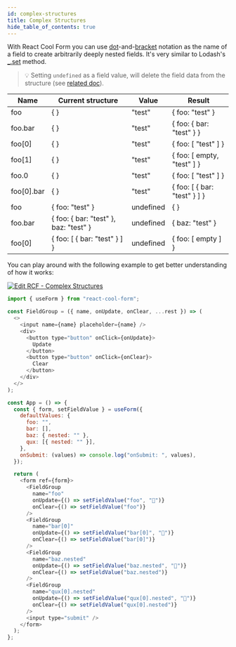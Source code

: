 ```yaml
---
id: complex-structures
title: Complex Structures
hide_table_of_contents: true
---
```


With React Cool Form you can use [dot](https://developer.mozilla.org/en-US/docs/Web/JavaScript/Reference/Operators/Property_accessors#Dot_notation)-and-[bracket](https://developer.mozilla.org/en-US/docs/Web/JavaScript/Reference/Operators/Property_accessors#Bracket_notation) notation as the name of a field to create arbitrarily deeply nested fields. It's very similar to Lodash's [\_.set](https://lodash.com/docs/4.17.15#set) method.

> 💡 Setting `undefined` as a field value, will delete the field data from the structure (see [related doc](../api-reference/use-form#setfieldvalue)).

| Name       | Current structure                     | Value     | Result                       |
| ---------- | ------------------------------------- | --------- | ---------------------------- |
| foo        | { }                                   | "test"    | { foo: "test" }              |
| foo.bar    | { }                                   | "test"    | { foo: { bar: "test" } }     |
| foo[0]     | { }                                   | "test"    | { foo: [ "test" ] }          |
| foo[1]     | { }                                   | "test"    | { foo: [ empty, "test" ] }   |
| foo.0      | { }                                   | "test"    | { foo: [ "test" ] }          |
| foo[0].bar | { }                                   | "test"    | { foo: [ { bar: "test" } ] } |
| foo        | { foo: "test" }                       | undefined | { }                          |
| foo.bar    | { foo: { bar: "test" }, baz: "test" } | undefined | { baz: "test" }              |
| foo[0]     | { foo: [ { bar: "test" } ] }          | undefined | { foo: [ empty ] }           |

You can play around with the following example to get better understanding of how it works:

[![Edit RCF - Complex Structures](https://codesandbox.io/static/img/play-codesandbox.svg)](https://codesandbox.io/s/rcf-complex-structures-4x4n1?fontsize=14&hidenavigation=1&theme=dark)

```js
import { useForm } from "react-cool-form";

const FieldGroup = ({ name, onUpdate, onClear, ...rest }) => (
  <>
    <input name={name} placeholder={name} />
    <div>
      <button type="button" onClick={onUpdate}>
        Update
      </button>
      <button type="button" onClick={onClear}>
        Clear
      </button>
    </div>
  </>
);

const App = () => {
  const { form, setFieldValue } = useForm({
    defaultValues: {
      foo: "",
      bar: [],
      baz: { nested: "" },
      qux: [{ nested: "" }],
    },
    onSubmit: (values) => console.log("onSubmit: ", values),
  });

  return (
    <form ref={form}>
      <FieldGroup
        name="foo"
        onUpdate={() => setFieldValue("foo", "🍎")}
        onClear={() => setFieldValue("foo")}
      />
      <FieldGroup
        name="bar[0]"
        onUpdate={() => setFieldValue("bar[0]", "🍋")}
        onClear={() => setFieldValue("bar[0]")}
      />
      <FieldGroup
        name="baz.nested"
        onUpdate={() => setFieldValue("baz.nested", "🍉")}
        onClear={() => setFieldValue("baz.nested")}
      />
      <FieldGroup
        name="qux[0].nested"
        onUpdate={() => setFieldValue("qux[0].nested", "🥝")}
        onClear={() => setFieldValue("qux[0].nested")}
      />
      <input type="submit" />
    </form>
  );
};
```
